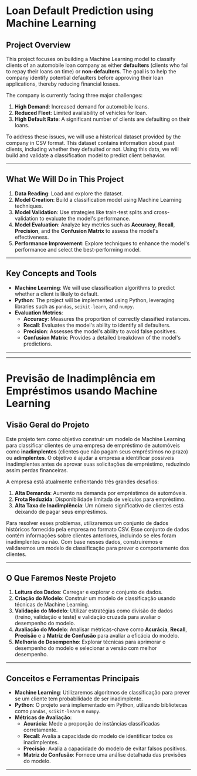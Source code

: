 # Loan Default Prediction using Machine Learning

## Project Overview

This project focuses on building a Machine Learning model to classify clients of an automobile loan company as either **defaulters** (clients who fail to repay their loans on time) or **non-defaulters**. The goal is to help the company identify potential defaulters before approving their loan applications, thereby reducing financial losses.

The company is currently facing three major challenges:
1. **High Demand**: Increased demand for automobile loans.
2. **Reduced Fleet**: Limited availability of vehicles for loan.
3. **High Default Rate**: A significant number of clients are defaulting on their loans.

To address these issues, we will use a historical dataset provided by the company in CSV format. This dataset contains information about past clients, including whether they defaulted or not. Using this data, we will build and validate a classification model to predict client behavior.

---

## What We Will Do in This Project

1. **Data Reading**: Load and explore the dataset.
2. **Model Creation**: Build a classification model using Machine Learning techniques.
3. **Model Validation**: Use strategies like train-test splits and cross-validation to evaluate the model's performance.
4. **Model Evaluation**: Analyze key metrics such as **Accuracy**, **Recall**, **Precision**, and the **Confusion Matrix** to assess the model's effectiveness.
5. **Performance Improvement**: Explore techniques to enhance the model's performance and select the best-performing model.

---

## Key Concepts and Tools

- **Machine Learning**: We will use classification algorithms to predict whether a client is likely to default.
- **Python**: The project will be implemented using Python, leveraging libraries such as `pandas`, `scikit-learn`, and `numpy`.
- **Evaluation Metrics**:
  - **Accuracy**: Measures the proportion of correctly classified instances.
  - **Recall**: Evaluates the model's ability to identify all defaulters.
  - **Precision**: Assesses the model's ability to avoid false positives.
  - **Confusion Matrix**: Provides a detailed breakdown of the model's predictions.

---

---

# Previsão de Inadimplência em Empréstimos usando Machine Learning

## Visão Geral do Projeto

Este projeto tem como objetivo construir um modelo de Machine Learning para classificar clientes de uma empresa de empréstimo de automóveis como **inadimplentes** (clientes que não pagam seus empréstimos no prazo) ou **adimplentes**. O objetivo é ajudar a empresa a identificar possíveis inadimplentes antes de aprovar suas solicitações de empréstimo, reduzindo assim perdas financeiras.

A empresa está atualmente enfrentando três grandes desafios:
1. **Alta Demanda**: Aumento na demanda por empréstimos de automóveis.
2. **Frota Reduzida**: Disponibilidade limitada de veículos para empréstimo.
3. **Alta Taxa de Inadimplência**: Um número significativo de clientes está deixando de pagar seus empréstimos.

Para resolver esses problemas, utilizaremos um conjunto de dados históricos fornecido pela empresa no formato CSV. Esse conjunto de dados contém informações sobre clientes anteriores, incluindo se eles foram inadimplentes ou não. Com base nesses dados, construiremos e validaremos um modelo de classificação para prever o comportamento dos clientes.

---

## O Que Faremos Neste Projeto

1. **Leitura dos Dados**: Carregar e explorar o conjunto de dados.
2. **Criação do Modelo**: Construir um modelo de classificação usando técnicas de Machine Learning.
3. **Validação do Modelo**: Utilizar estratégias como divisão de dados (treino, validação e teste) e validação cruzada para avaliar o desempenho do modelo.
4. **Avaliação do Modelo**: Analisar métricas-chave como **Acurácia**, **Recall**, **Precisão** e a **Matriz de Confusão** para avaliar a eficácia do modelo.
5. **Melhoria de Desempenho**: Explorar técnicas para aprimorar o desempenho do modelo e selecionar a versão com melhor desempenho.

---

## Conceitos e Ferramentas Principais

- **Machine Learning**: Utilizaremos algoritmos de classificação para prever se um cliente tem probabilidade de ser inadimplente.
- **Python**: O projeto será implementado em Python, utilizando bibliotecas como `pandas`, `scikit-learn` e `numpy`.
- **Métricas de Avaliação**:
  - **Acurácia**: Mede a proporção de instâncias classificadas corretamente.
  - **Recall**: Avalia a capacidade do modelo de identificar todos os inadimplentes.
  - **Precisão**: Avalia a capacidade do modelo de evitar falsos positivos.
  - **Matriz de Confusão**: Fornece uma análise detalhada das previsões do modelo.

---